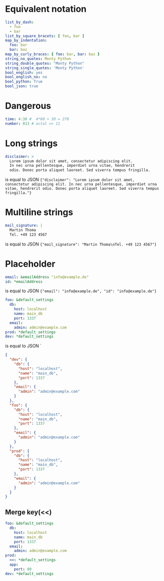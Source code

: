 # Equivalent notation

```yaml
list_by_dash:
  - foo
  - bar
list_by_square_bracets: [ foo, bar ]
map_by_indentation:
  foo: bar
  bar: baz
map_by_curly_braces: { foo: bar, bar: baz }
string_no_quotes: Monty Python
string_double_quotes: "Monty Python"
string_single_quotes: 'Monty Python'
bool_english: yes
bool_english_no: no
bool_python: True
bool_json: true
```

# Dangerous

```yaml
time: 4:30 #  4*60 + 30 = 270
number: 013 # octal => 11
```

# Long strings

```yaml
disclaimer: >
  Lorem ipsum dolor sit amet, consectetur adipiscing elit.
  In nec urna pellentesque, imperdiet urna vitae, hendrerit
  odio. Donec porta aliquet laoreet. Sed viverra tempus fringilla.
```

is equal to
JSON `{"disclaimer": "Lorem ipsum dolor sit amet, consectetur adipiscing elit. In nec urna pellentesque, imperdiet urna vitae, hendrerit odio. Donec porta aliquet laoreet. Sed viverra tempus fringilla."}`

# Multiline strings

```yaml
mail_signature: |
  Martin Thoma
  Tel. +49 123 4567
```

is equal to JSON `{"mail_signature": "Martin Thoma\nTel. +49 123 4567"}`

# Placeholder

```yaml
email: &emailAddress "info@example.de"
id: *emailAddress
```

is equal to JSON `{"email": "info@example.de", "id": "info@example.de"}`

```yaml
foo: &default_settings
  db:
    host: localhost
    name: main_db
    port: 1337
  email:
    admin: admin@example.com
prod: *default_settings
dev: *default_settings
```

is equal to JSON `

```json
{
  "dev": {
    "db": {
      "host": "localhost",
      "name": "main_db",
      "port": 1337
    },
    "email": {
      "admin": "admin@example.com"
    }
  },
  "foo": {
    "db": {
      "host": "localhost",
      "name": "main_db",
      "port": 1337
    },
    "email": {
      "admin": "admin@example.com"
    }
  },
  "prod": {
    "db": {
      "host": "localhost",
      "name": "main_db",
      "port": 1337
    },
    "email": {
      "admin": "admin@example.com"
    }
  }
}
```

## Merge key(<<)

```yaml
foo: &default_settings
  db:
    host: localhost
    name: main_db
    port: 1337
  email:
    admin: admin@example.com
prod:
  <<: *default_settings
  app:
    port: 80
dev: *default_settings
```
